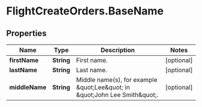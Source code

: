# FlightCreateOrders.BaseName

## Properties

Name | Type | Description | Notes
------------ | ------------- | ------------- | -------------
**firstName** | **String** | First name. | [optional] 
**lastName** | **String** | Last name. | [optional] 
**middleName** | **String** | Middle name(s), for example \&quot;Lee\&quot; in \&quot;John Lee Smith\&quot;. | [optional] 


